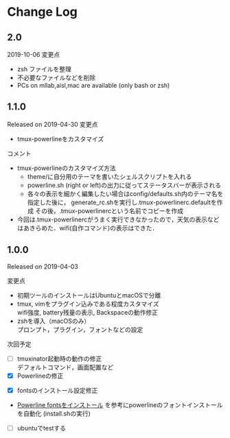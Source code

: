 # Change Log

## 2.0
2019-10-06
変更点
* zsh ファイルを整理
* 不必要なファイルなどを削除
* PCs on mllab,aisl,mac are available (only bash or zsh)

## 1.1.0
Released on 2019-04-30
変更点
* tmux-powerlineをカスタマイズ 

コメント
* tmux-powerlineのカスタマイズ方法
    - theme/に自分用のテーマを書いたシェルスクリプトを入れる
    - powerline.sh (right or left)の出力に従ってステータスバーが表示される
    - 各々の表示を細かく編集したい場合はconfig/defaults.sh内のテーマ名を指定した後に，
       generate_rc.shを実行し.tmux-powerlinerc.defaultを作成
       その後，.tmux-powerlinercという名前でコピーを作成
* 今回は.tmux-powerlinercがうまく実行できなかったので，天気の表示などはあきらめた．wifi(自作コマンド)の表示はできた．

## 1.0.0 
Released on 2019-04-03

変更点
* 初期ツールのインストールはUbuntuとmacOSで分離
* tmux, vimをプラグイン込みである程度カスタマイズ  
  wifi強度, battery残量の表示, Backspaceの動作修正
* zshを導入（macOSのみ）  
    プロンプト，プラグイン，フォントなどの設定

次回予定
- [ ] tmuxinator起動時の動作の修正  
  デフォルトコマンド，画面配置など
- [x] Powerlineの修正
* [x] fontsのインストール設定修正
* [Powerline fontsをインストール](https://qiita.com/park-jh/items/557a9d5b470947aef2f5#powerline-fonts%E3%82%92%E3%82%A4%E3%83%B3%E3%82%B9%E3%83%88%E3%83%BC%E3%83%AB) を参考にpowerlineのフォントインストールを自動化 (install.shの実行)
* [ ] ubuntuでtestする
